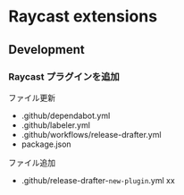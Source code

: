 # Raycast extensions

## Development

### Raycast プラグインを追加

ファイル更新

- .github/dependabot.yml
- .github/labeler.yml
- .github/workflows/release-drafter.yml
- package.json

ファイル追加

- .github/release-drafter-`new-plugin`.yml
xx

